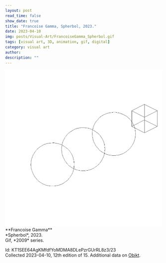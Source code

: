 ```yaml
---
layout: post
read_time: false
show_date: true
title: "Francoise Gamma, Spherbol, 2023."
date: 2023-04-10
img: posts/Visual-Art/FrancoiseGamma_Spherbol.gif
tags: [visual art, 3D, animation, gif, digital]
category: visual art
author: 
description: ""
---
```


<img src='./assets/img/posts/Visual-Art/FrancoiseGamma_Spherbol.gif'>

<br>
**Francoise Gamma**
<br>*Spherbol*, 2023.
<br>Gif, *2009* series.

 <div class="page-separator"></div>

Id: KT1SEE64AgKMfdfYoMDMA8DLePzrGUrRL8z3/23
<br>Collected 2023-04-10, 12th edition of 15. Additional data on [Objkt](https://objkt.com/tokens/KT1SEE64AgKMfdfYoMDMA8DLePzrGUrRL8z3/23).
